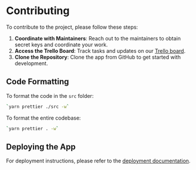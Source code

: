 # Contributing

To contribute to the project, please follow these steps:

1. **Coordinate with Maintainers**: Reach out to the maintainers to obtain secret keys and coordinate your work.
2. **Access the Trello Board**: Track tasks and updates on our [Trello board](https://trello.com/b/2B1wmi72/mfte-capstone).
3. **Clone the Repository**: Clone the app from GitHub to get started with development.

## Code Formatting

To format the code in the `src` folder:

```bash
`yarn prettier ./src -w`
```

To format the entire codebase:

```bash
`yarn prettier . -w`
```

## Deploying the App

For deployment instructions, please refer to the [deployment documentation](./DEPLOYMENT.md).
